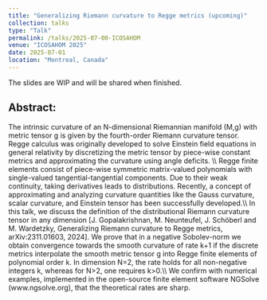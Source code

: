 ```yaml
---
title: "Generalizing Riemann curvature to Regge metrics (upcoming)"
collection: talks
type: "Talk"
permalink: /talks/2025-07-00-ICOSAHOM
venue: "ICOSAHOM 2025"
date: 2025-07-01
location: "Montreal, Canada"
---
```



The slides are WIP and will be shared when finished.


<h2>Abstract:</h2>
The intrinsic curvature of an N-dimensional Riemannian manifold (M,g) with metric tensor g is given by the fourth-order Riemann curvature tensor. Regge calculus was originally developed to solve Einstein field equations in general relativity by discretizing the metric tensor by piece-wise constant metrics and approximating the curvature using angle deficits. \\
Regge finite elements consist of piece-wise symmetric matrix-valued polynomials with single-valued tangential-tangential components. Due to their weak continuity, taking derivatives leads to distributions. Recently, a concept of approximating and analyzing curvature quantities like the Gauss curvature, scalar curvature, and Einstein tensor has been successfully developed.\\
In this talk, we discuss the definition of the distributional Riemann curvature tensor in any dimension [J. Gopalakrishnan, M. Neunteufel, J. Sch&ouml;berl and M. Wardetzky, Generalizing Riemann curvature to Regge metrics, arXiv:2311.01603, 2024]. We prove that in a negative Sobolev-norm we obtain convergence towards the smooth curvature of rate k+1 if the discrete metrics interpolate the smooth metric tensor g into Regge finite elements of polynomial order k. In dimension N=2, the rate holds for all non-negative integers k, whereas for N>2, one requires k>0.\\
We confirm with numerical examples, implemented in the open-source finite element software NGSolve (www.ngsolve.org), that the theoretical rates are sharp. 
